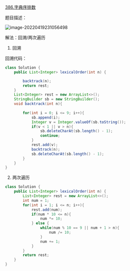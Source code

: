[386.字典序排数](https://leetcode-cn.com/problems/lexicographical-numbers/)



题目描述：



![image-20220419231056498](https://raw.githubusercontent.com/biienu/typora-image-location/master/typora-image/202204192310547.png)





解法：回溯/两次遍历 

1. 回溯



回溯代码：

```java
class Solution {
    public List<Integer> lexicalOrder(int n) {

        backtrack(n);
        return rest;
    }
    List<Integer> rest = new ArrayList<>();
    StringBuilder sb = new StringBuilder();
    void backtrack(int n){
       
        for(int i = 0; i <= 9; i++){
            sb.append(i);
            Integer v = Integer.valueOf(sb.toString());
            if(v < 1 || v > n){
                sb.deleteCharAt(sb.length() - 1);
                continue;
            }
            rest.add(v);
            backtrack(n);
            sb.deleteCharAt(sb.length() - 1);
        }
    }
}
```



2. 两次遍历



```java
class Solution {
    public List<Integer> lexicalOrder(int n) {
        List<Integer> rest = new ArrayList<>();
        int num = 1;
        for(int i = 1; i <= n; i++){
            rest.add(num);
            if(num * 10 <= n){
                num *= 10;
            } else {
                while(num % 10 == 9 || num + 1 > n){
                    num /= 10;
                }
                num += 1;
            }
        }
        return rest;
    }
}
```







